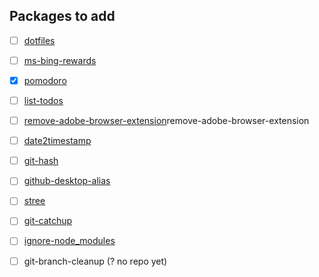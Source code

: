 ## Packages to add

- [ ] [dotfiles](https://github.com/blakek/dotfiles)
- [ ] [ms-bing-rewards](https://github.com/blakek/ms-bing-rewards)
- [x] [pomodoro](https://github.com/blakek/pomodoro)
- [ ] [list-todos](https://github.com/blakek/list-todos)
- [ ] [remove-adobe-browser-extension](https://github.com/blakek/)remove-adobe-browser-extension
- [ ] [date2timestamp](https://github.com/blakek/date2timestamp)
- [ ] [git-hash](https://github.com/blakek/git-hash)
- [ ] [github-desktop-alias](https://github.com/blakek/github-desktop-alias)
- [ ] [stree](https://github.com/blakek/stree)
- [ ] [git-catchup](https://github.com/blakek/git-catchup)
- [ ] [ignore-node_modules](https://github.com/blakek/ignore-node_modules)
- [ ] git-branch-cleanup (? no repo yet)


